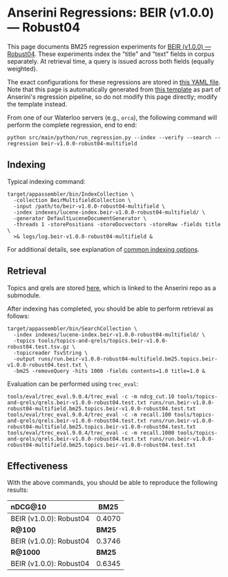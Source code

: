 # Anserini Regressions: BEIR (v1.0.0) &mdash; Robust04

This page documents BM25 regression experiments for [BEIR (v1.0.0) &mdash; Robust04](http://beir.ai/).
These experiments index the "title" and "text" fields in corpus separately.
At retrieval time, a query is issued across both fields (equally weighted).

The exact configurations for these regressions are stored in [this YAML file](../src/main/resources/regression/beir-v1.0.0-robust04-multifield.yaml).
Note that this page is automatically generated from [this template](../src/main/resources/docgen/templates/beir-v1.0.0-robust04-multifield.template) as part of Anserini's regression pipeline, so do not modify this page directly; modify the template instead.

From one of our Waterloo servers (e.g., `orca`), the following command will perform the complete regression, end to end:

```
python src/main/python/run_regression.py --index --verify --search --regression beir-v1.0.0-robust04-multifield
```

## Indexing

Typical indexing command:

```
target/appassembler/bin/IndexCollection \
  -collection BeirMultifieldCollection \
  -input /path/to/beir-v1.0.0-robust04-multifield \
  -index indexes/lucene-index.beir-v1.0.0-robust04-multifield/ \
  -generator DefaultLuceneDocumentGenerator \
  -threads 1 -storePositions -storeDocvectors -storeRaw -fields title \
  >& logs/log.beir-v1.0.0-robust04-multifield &
```

For additional details, see explanation of [common indexing options](common-indexing-options.md).

## Retrieval

Topics and qrels are stored [here](https://github.com/castorini/anserini-tools/tree/master/topics-and-qrels), which is linked to the Anserini repo as a submodule.

After indexing has completed, you should be able to perform retrieval as follows:

```
target/appassembler/bin/SearchCollection \
  -index indexes/lucene-index.beir-v1.0.0-robust04-multifield/ \
  -topics tools/topics-and-qrels/topics.beir-v1.0.0-robust04.test.tsv.gz \
  -topicreader TsvString \
  -output runs/run.beir-v1.0.0-robust04-multifield.bm25.topics.beir-v1.0.0-robust04.test.txt \
  -bm25 -removeQuery -hits 1000 -fields contents=1.0 title=1.0 &
```

Evaluation can be performed using `trec_eval`:

```
tools/eval/trec_eval.9.0.4/trec_eval -c -m ndcg_cut.10 tools/topics-and-qrels/qrels.beir-v1.0.0-robust04.test.txt runs/run.beir-v1.0.0-robust04-multifield.bm25.topics.beir-v1.0.0-robust04.test.txt
tools/eval/trec_eval.9.0.4/trec_eval -c -m recall.100 tools/topics-and-qrels/qrels.beir-v1.0.0-robust04.test.txt runs/run.beir-v1.0.0-robust04-multifield.bm25.topics.beir-v1.0.0-robust04.test.txt
tools/eval/trec_eval.9.0.4/trec_eval -c -m recall.1000 tools/topics-and-qrels/qrels.beir-v1.0.0-robust04.test.txt runs/run.beir-v1.0.0-robust04-multifield.bm25.topics.beir-v1.0.0-robust04.test.txt
```

## Effectiveness

With the above commands, you should be able to reproduce the following results:

| **nDCG@10**                                                                                                  | **BM25**  |
|:-------------------------------------------------------------------------------------------------------------|-----------|
| BEIR (v1.0.0): Robust04                                                                                      | 0.4070    |
| **R@100**                                                                                                    | **BM25**  |
| BEIR (v1.0.0): Robust04                                                                                      | 0.3746    |
| **R@1000**                                                                                                   | **BM25**  |
| BEIR (v1.0.0): Robust04                                                                                      | 0.6345    |

